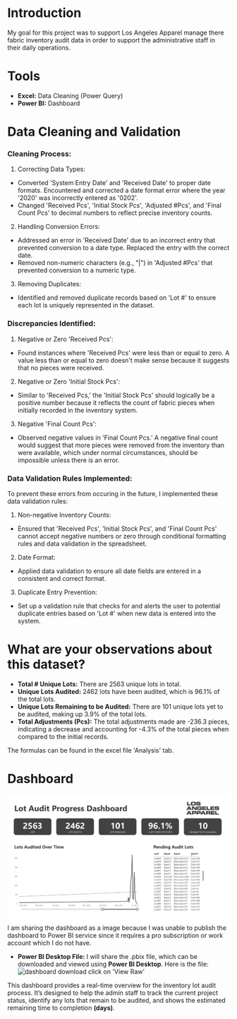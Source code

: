 # Introduction
My goal for this project was to support Los Angeles Apparel manage there fabric inventory audit data in order to support the administrative staff in their daily operations.
# Tools
- **Excel:** Data Cleaning (Power Query)
- **Power BI:** Dashboard
# Data Cleaning and Validation
### Cleaning Process:
1. Correcting Data Types:
- Converted 'System Entry Date' and 'Received Date' to proper date formats. Encountered and corrected a date format error where the year '2020' was incorrectly entered as '0202'.
- Changed 'Received Pcs', 'Initial Stock Pcs', 'Adjusted #Pcs', and 'Final Count Pcs' to decimal numbers to reflect precise inventory counts.
2. Handling Conversion Errors:
- Addressed an error in 'Received Date' due to an incorrect entry that prevented conversion to a date type. Replaced the entry with the correct date.
- Removed non-numeric characters (e.g., "|") in 'Adjusted #Pcs' that prevented conversion to a numeric type.
3. Removing Duplicates:
- Identified and removed duplicate records based on 'Lot #' to ensure each lot is uniquely represented in the dataset.
### Discrepancies Identified:
1. Negative or Zero 'Received Pcs':
- Found instances where 'Received Pcs' were less than or equal to zero. A value less than or equal to zero doesn't make sense because it suggests that no pieces were received.
2. Negative or Zero 'Initial Stock Pcs':
- Similar to 'Received Pcs,' the 'Initial Stock Pcs' should logically be a positive number because it reflects the count of fabric pieces when initially recorded in the inventory system.
3. Negative 'Final Count Pcs':
- Observed negative values in 'Final Count Pcs.' A negative final count would suggest that more pieces were removed from the inventory than were available, which under normal circumstances, should be impossible unless there is an error.
### Data Validation Rules Implemented:
To prevent these errors from occuring in the future, I implemented these data validation rules:
1. Non-negative Inventory Counts:
- Ensured that 'Received Pcs', 'Initial Stock Pcs', and 'Final Count Pcs' cannot accept negative numbers or zero through conditional formatting rules and data validation in the spreadsheet.
2. Date Format:
- Applied data validation to ensure all date fields are entered in a consistent and correct format.
3. Duplicate Entry Prevention:
- Set up a validation rule that checks for and alerts the user to potential duplicate entries based on 'Lot #' when new data is entered into the system.
# What are your observations about this dataset?
- **Total # Unique Lots:** There are 2563 unique lots in total.
- **Unique Lots Audited:** 2462 lots have been audited, which is 96.1% of the total lots.
- **Unique Lots Remaining to be Audited:** There are 101 unique lots yet to be audited, making up 3.9% of the total lots.
- **Total Adjustments (Pcs):** The total adjustments made are -236.3 pieces, indicating a decrease and accounting for -4.3% of the total pieces when compared to the initial records.
  
The formulas can be found in the excel file 'Analysis' tab.
# Dashboard
![Dashboard](los_angeles_apparel_dashboard_image.png)
I am sharing the dashboard as a image because I was unable to publish the dashboard to Power BI service since it requires a pro subscription or work account which I do not have.
- **Power BI Desktop File:** I will share the .pbix file, which can be downloaded and viewed using **Power BI Desktop**. Here is the file: ![dashboard download](los_angeles_apparel_dashboard.pbix) click on 'View Raw'

This dashboard provides a real-time overview for the inventory lot audit process. It’s designed to help the admin staff to track the current project status, identify any lots that remain to be audited, and shows the estimated remaining time to completion **(days)**.
